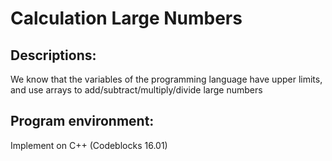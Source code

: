 # Calculation Large Numbers

## Descriptions:
We know that the variables of the programming language have upper limits, and use arrays to add/subtract/multiply/divide large numbers

## Program environment:
Implement on C++ (Codeblocks 16.01)

